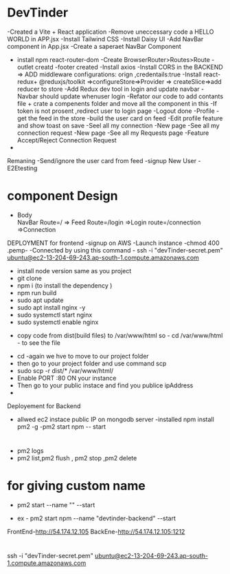 # DevTinder 

-Created a Vite + React application
-Remove uneccessary code a HELLO WORLD in APP.jsx
-Install Tailwind CSS
-Install Daisy UI
-Add NavBar component in App.jsx
-Create a  saperaet NavBar Component 
- install npm react-router-dom 
-Create BrowserRouter>Routes>Route 
-outlet creatd 
-footer created
-Install axios 
-Install CORS in the BACKEND => ADD middleware configurations: orign ,credentails:true
-Install react-redux+ @reduxjs/toolkit =>configureStore=>Provider => createSlice=>add reducer to store 
-Add Redux dev tool in login and update navbar 
-Navbar should update whenuser login 
-Refator our code to add contants file + crate a compenents folder and move all the component in this 
-If token is not prosent ,redirect user to login page 
-Logout done
-Profile
-get the feed in the store 
-build the user card on feed
-Edit profile feature and show toast on save 
-Seel all my connection
-New page -See all my connection request
-New page -See all my Requests page
-Feature Accept/Reject Connection Request 
- 

Remaning 
-Send/ignore the user card from feed 
-signup New User
-E2Etesting


# component Design
- Body  
    NavBar 
    Route=/ => Feed
    Route=/login =>Login
    route=/connection =>Connection








DEPLOYMENT for frontend
-signup on AWS 
-Launch instance
-chmod 400 <secret>.pemp-
-Connected by using this command -
ssh -i "devTinder-secret.pem" ubuntu@ec2-13-204-69-243.ap-south-1.compute.amazonaws.com
- install node version same as you project 
- git clone <repo HTTPS URL>
- npm i (to install the dependency )
- npm run build 
- sudo apt update
- sudo apt install nginx -y 
- sudo systemctl start nginx
- sudo systemctl enable nginx
* copy code from dist(build files) to /var/www/html so - cd /var/www/html - to see the file 
- cd -again we hve to move to our project folder 
- then go to your project folder  and use command scp
- sudo scp -r dist/* /var/www/html/
- Enable PORT :80 ON your instance 
- Then go to your public instace and find you publice ipAddress
- 



Deployement for Backend


- allwed ec2 instace public IP on mongodb server 
-installed npm install pm2 -g 
-pm2 start npm -- start 

#
- pm2 logs
- pm2 list,pm2 flush <name> , pm2 stop <name> ,pm2 delete <name>
# for giving custom name 
-  pm2 start <oldName> --name "<name>" --start
* ex - pm2 start npm --name "devtinder-backend" --start




FrontEnd-http://54.174.12.105
BackEne-http://54.174.12.105:1212





#
ssh -i "devTinder-secret.pem" ubuntu@ec2-13-204-69-243.ap-south-1.compute.amazonaws.com


